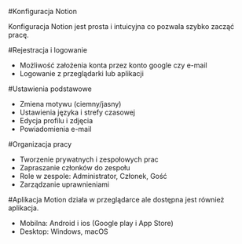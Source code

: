 #Konfiguracja Notion

Konfiguracja Notion jest prosta i intuicyjna co pozwala szybko zacząć pracę.

#Rejestracja i logowanie
- Możliwość założenia konta przez konto google czy e-mail
- Logowanie z przeglądarki lub aplikacji

#Ustawienia podstawowe
- Zmiena motywu (ciemny/jasny)
- Ustawienia języka i strefy czasowej
- Edycja profilu i zdjęcia
- Powiadomienia e-mail

#Organizacja pracy
- Tworzenie prywatnych i zespołowych prac
- Zapraszanie członków do zespołu
- Role w zespole: Administrator, Członek, Gość
- Zarządzanie uprawnieniami

#Aplikacja
Motion działa w przeglądarce ale dostępna jest również aplikacja.

- Mobilna: Android i ios (Google play i App Store)
- Desktop: Windows, macOS

  
  
